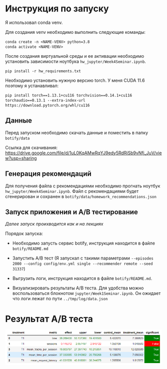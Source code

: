 # Инструкция по запуску

Я использовал conda venv. 

Для создания venv необходимо выполнить следующие команды:
```commandline
conda create -n <NAME-VENV> python=3.8
conda activate <NAME-VENV>
```
После создания виртуальной среды и ее активации необходимо установить зависимости ноутбука `hw_jupyter/Week4Seminar.ipynb`.

```commandline
pip install -r hw_requirements.txt
```

Необходимо установить нужную версию torch. У меня CUDA 11.6 поэтому я устанавливал:
```commandline
pip install torch==1.13.1+cu116 torchvision==0.14.1+cu116 torchaudio==0.13.1 --extra-index-url https://download.pytorch.org/whl/cu116
```

## Данные
Перед запуском необходимо скачать данные и поместить в папку `botify/data`

Ссылка для скачивания:
https://drive.google.com/file/d/1uL0KqAMwRqYJ9edy5RdRiSb9vNfj_JuV/view?usp=sharing 


## Генерация рекомендаций
Для получения файла с рекомендациями необходимо прогнать ноутбук `hw_jupyter/Week4Seminar.ipynb`. Файл с рекомендациями 
будет сгенерирован и сохранен в `botify/data/homework_recommendations.json`

## Запуск приложения и A/B тестирование
*Далее запуск проихводится как и на лекциях*

Порядок запуска:
- Необходимо запусть сервис botify, инструкция находится в файле `botify/README.md`

- Запустить A/B тест (Я запускал с такими параметрами `--episodes 2000 --config config/env.yml single --recommender remote --seed 31337`)

- Выгрузить логи, инструкция находится в файле `botify/README.md`.

- Визуализировать результаты A/B теста. Для удобства можно воспользоваться блокнотом `jupyter/Week1Seminar.ipynb`. 
Он ожидает что логи лежат по пути `../tmp/log/data.json` 

# Результат A/B теста

![Результат A/B теста](diagrams/Result.PNG)